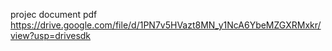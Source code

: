  projec document pdf 
https://drive.google.com/file/d/1PN7v5HVazt8MN_y1NcA6YbeMZGXRMxkr/view?usp=drivesdk
